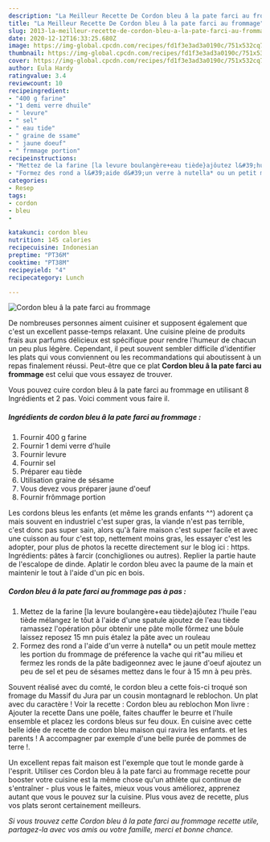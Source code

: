 ```yaml
---
description: "La Meilleur Recette De Cordon bleu â la pate farci au frommage"
title: "La Meilleur Recette De Cordon bleu â la pate farci au frommage"
slug: 2013-la-meilleur-recette-de-cordon-bleu-a-la-pate-farci-au-frommage
date: 2020-12-12T16:33:25.680Z
image: https://img-global.cpcdn.com/recipes/fd1f3e3ad3a0190c/751x532cq70/cordon-bleu-a-la-pate-farci-au-frommage-photo-principale-de-la-recette.jpg
thumbnail: https://img-global.cpcdn.com/recipes/fd1f3e3ad3a0190c/751x532cq70/cordon-bleu-a-la-pate-farci-au-frommage-photo-principale-de-la-recette.jpg
cover: https://img-global.cpcdn.com/recipes/fd1f3e3ad3a0190c/751x532cq70/cordon-bleu-a-la-pate-farci-au-frommage-photo-principale-de-la-recette.jpg
author: Eula Hardy
ratingvalue: 3.4
reviewcount: 10
recipeingredient:
- "400 g farine"
- "1 demi verre dhuile"
- " levure"
- " sel"
- " eau tide"
- " graine de ssame"
- " jaune doeuf"
- " frmmage portion"
recipeinstructions:
- "Mettez de la farine [la levure boulangère+eau tiède}ajôutez l&#39;huile l&#39;eau tiède mélangez le tôut à l&#39;aide d&#39;une spatule ajoutez de l&#39;eau tiède ramassez l&#39;opération pôur obtenir une pâte molle fôrmez une bôule laissez reposez 15 mn puis étalez la pâte avec un rouleau"
- "Formez des rond a l&#39;aide d&#39;un verre à nutella* ou un petit moule mettez les portion du frommage de préference la vache qui rit&#34;au milieu et fermez les ronds de la pâte badigeonnez avec le jaune d&#39;oeuf ajoutez un peu de sel et peu de sésames mettez dans le four à 15 mn à peu près."
categories:
- Resep
tags:
- cordon
- bleu
- 

katakunci: cordon bleu  
nutrition: 145 calories
recipecuisine: Indonesian
preptime: "PT36M"
cooktime: "PT38M"
recipeyield: "4"
recipecategory: Lunch

---
```



![Cordon bleu â la pate farci au frommage](https://img-global.cpcdn.com/recipes/fd1f3e3ad3a0190c/751x532cq70/cordon-bleu-a-la-pate-farci-au-frommage-photo-principale-de-la-recette.jpg)

De nombreuses personnes aiment cuisiner et supposent également que c'est un excellent passe-temps relaxant. Une cuisine pleine de produits frais aux parfums délicieux est spécifique pour rendre l'humeur de chacun un peu plus légère. Cependant, il peut souvent sembler difficile d'identifier les plats qui vous conviennent ou les recommandations qui aboutissent à un repas finalement réussi. Peut-être que ce plat <strong> Cordon bleu â la pate farci au frommage </strong> est celui que vous essayez de trouver.

<!--inarticleads1-->

Vous pouvez cuire cordon bleu â la pate farci au frommage en utilisant 8 Ingrédients et 2 pas. Voici comment vous faire il.

##### Ingrédients de cordon bleu â la pate farci au frommage :

1. Fournir 400 g farine
1. Fournir 1 demi verre d&#39;huile
1. Fournir  levure
1. Fournir  sel
1. Préparer  eau tiède
1. Utilisation  graine de sésame
1. Vous devez vous préparer  jaune d&#39;oeuf
1. Fournir  frômmage portion


Les cordons bleus les enfants (et même les grands enfants ^^) adorent ça mais souvent en industriel c&#39;est super gras, la viande n&#39;est pas terrible, c&#39;est donc pas super sain, alors qu&#39;à faire maison c&#39;est super facile et avec une cuisson au four c&#39;est top, nettement moins gras, les essayer c&#39;est les adopter, pour plus de photos la recette directement sur le blog ici : https. Ingrédients: pâtes à farcir (conchigliones ou autres). Replier la partie haute de l&#39;escalope de dinde. Aplatir le cordon bleu avec la paume de la main et maintenir le tout à l&#39;aide d&#39;un pic en bois. 

<!--inarticleads2-->

##### Cordon bleu â la pate farci au frommage pas à pas :

1. Mettez de la farine [la levure boulangère+eau tiède}ajôutez l&#39;huile l&#39;eau tiède mélangez le tôut à l&#39;aide d&#39;une spatule ajoutez de l&#39;eau tiède ramassez l&#39;opération pôur obtenir une pâte molle fôrmez une bôule laissez reposez 15 mn puis étalez la pâte avec un rouleau
1. Formez des rond a l&#39;aide d&#39;un verre à nutella* ou un petit moule mettez les portion du frommage de préference la vache qui rit&#34;au milieu et fermez les ronds de la pâte badigeonnez avec le jaune d&#39;oeuf ajoutez un peu de sel et peu de sésames mettez dans le four à 15 mn à peu près.


Souvent réalisé avec du comté, le cordon bleu a cette fois-ci troqué son fromage du Massif du Jura par un cousin montagnard le reblochon. Un plat avec du caractère ! Voir la recette : Cordon bleu au reblochon Mon livre : Ajouter la recette Dans une poêle, faites chauffer le beurre et l&#39;huile ensemble et placez les cordons bleus sur feu doux. En cuisine avec cette belle idée de recette de cordon bleu maison qui ravira les enfants. et les parents ! A accompagner par exemple d&#39;une belle purée de pommes de terre !. 

<!--inarticleads1-->

<p>
Un excellent repas fait maison est l'exemple que tout le monde garde à l'esprit. Utiliser ces Cordon bleu â la pate farci au frommage recette pour booster votre cuisine est la même chose qu'un athlète qui continue de s'entraîner - plus vous le faites, mieux vous vous améliorez, apprenez autant que vous le pouvez sur la cuisine. Plus vous avez de recette, plus vos plats seront certainement meilleurs.
</p>

<p>
<i>Si vous trouvez cette Cordon bleu â la pate farci au frommage recette utile, partagez-la avec vos amis ou votre famille, merci et bonne chance.</i>
</p>
